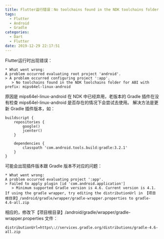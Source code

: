 ```yaml
---
title: Flutter运行错误：No toolchains found in the NDK toolchains folder for ABI with prefix：mips64el-linux-android
tags:
  - Flutter
  - Android
  - Gradle
categories:
  - Dart
  - Flutter
date: 2019-12-29 22:17:51
---
```


Flutter运行时出现错误：
```
* What went wrong:
A problem occurred evaluating root project 'android'.
> A problem occurred configuring project ':app'.
   > No toolchains found in the NDK toolchains folder for ABI with prefix: mips64el-linux-android
```

原因是 mips64el-linux-android 在 NDK 中已经弃用，老版本的 Gradle 插件在没有检查 mips64el-linux-android 是否存在的情况下会尝试去使用。
解决方法是更新 Gradle 插件版本，如：
```
buildscript {
    repositories {
        google()
        jcenter()
    }

    dependencies {
        classpath 'com.android.tools.build:gradle:3.2.1'
    }
}
```

可能会出现插件版本跟 Gradle 版本不对应的问题：
```
* What went wrong:
A problem occurred evaluating project ':app'.
> Failed to apply plugin [id 'com.android.application']
   > Minimum supported Gradle version is 4.6. Current version is 4.1. If using the gradle wrapper, try editing the distributionUrl in 【项目根目录】/android/gradle/wrapper/gradle-wrapper.properties to gradle-4.6-all.zip
```

相应的，修改下【项目根目录】/android/gradle/wrapper/gradle-wrapper.properties 文件：
```
distributionUrl=https\://services.gradle.org/distributions/gradle-4.6-all.zip
```